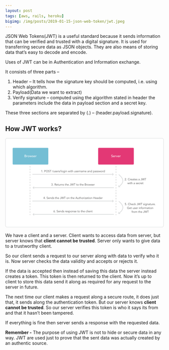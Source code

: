 ```yaml
---
layout: post
tags: [aws, rails, heroku]
bigimg: /img/posts/2019-01-15-json-web-token/jwt.jpeg
---
```


JSON Web Tokens(JWT) is a useful standard because it sends information that can be verified and trusted with a digital signature. It is used for transferring secure data as JSON objects. They are also means of storing data that’s easy to decode and encode.

Uses of JWT can be in Authentication and Information exchange.

It consists of three parts –
1. Header – It tells how the signature key should be computed, i.e. using which algorithm.
2. Payload(Data we want to extract)
3. Verify signature – computed using the algorithm stated in header the parameters include the data in payload section and a secret key.

These three sections are separated by (.) – (header.payload.signature).

## How JWT works?

![how-jwt-works](/img/posts/2019-01-15-json-web-token/how-jwt-works.png)

We have a client and a server. Client wants to access data from server, but server knows that **client cannot be trusted**. Server only wants to give data to a trustworthy client.

So our client sends a request to our server along with data to verify who it is. Now server checks the data validity and accepts or rejects it.

If the data is accepted then instead of saving this data the server instead creates a token. This token is then returned to the client. Now it’s up to client to store this data send it along as required for any request to the server in future.

The next time our client makes a request along a secure route, it does just that, it sends along the authentication token.
But our server knows **client cannot be trusted**. So our server verifies this token is who it says its from and that it hasn’t been tampered.

If everything is fine then server sends a response with the requested data. 

**Remember -**  The purpose of using JWT is not to hide or secure data in any way. JWT are used just to prove that the sent data was actually created by an authentic source.

